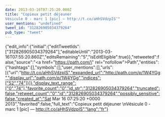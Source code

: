```yaml
---
date: 2013-03-16T07:25:20.000Z
title: "Copieux petit déjeuner 
Vésicule 0 - marc 1 [pic] — http://t.co/aHhSVdzpIS″"
user_mentions: "undefined"
tweet_id: "312826905034379264"
pub_type: "tweet"
---
```

{"edit_info":{"initial":{"editTweetIds":["312826905034379264"],"editableUntil":"2013-03-16T07:55:20.860Z","editsRemaining":"5","isEditEligible":true}},"retweeted":false,"source":"<a href=\"https://path.com/\" rel=\"nofollow\">Path</a>","entities":{"hashtags":[],"symbols":[],"user_mentions":[],"urls":[{"url":"http://t.co/aHhSVdzpIS","expanded_url":"http://path.com/p/1W4YGg","display_url":"path.com/p/1W4YGg","indices":["52","74"]}]},"display_text_range":["0","74"],"favorite_count":"0","id_str":"312826905034379264","truncated":false,"retweet_count":"0","id":"312826905034379264","possibly_sensitive":false,"created_at":"Sat Mar 16 07:25:20 +0000 2013","favorited":false,"full_text":"Copieux petit déjeuner \nVésicule 0 - marc 1 [pic] — http://t.co/aHhSVdzpIS","lang":"fr"}
